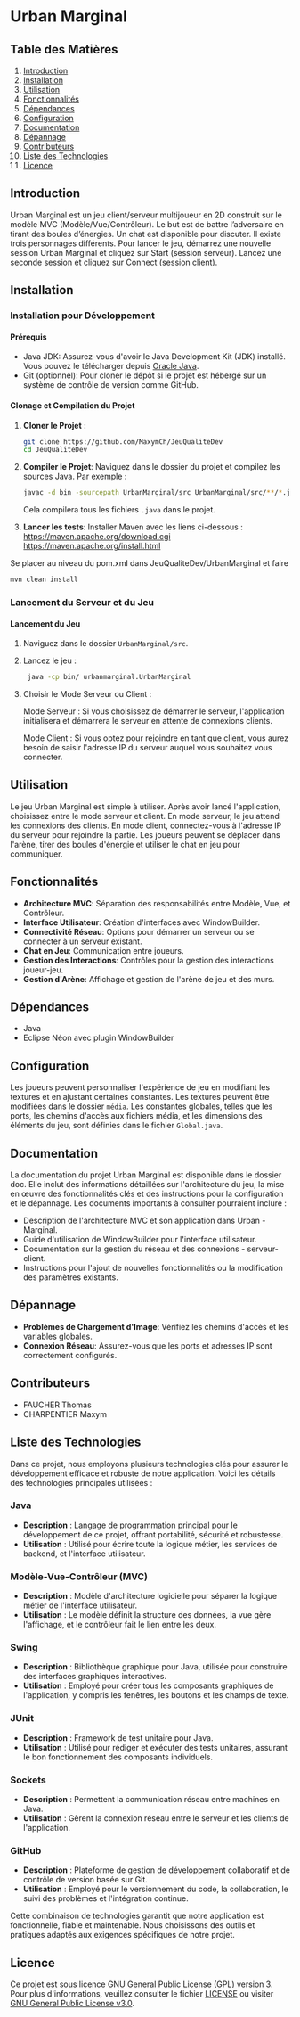 
# Urban Marginal

## Table des Matières
1. [Introduction](#introduction)
2. [Installation](#installation)
3. [Utilisation](#utilisation)
4. [Fonctionnalités](#fonctionnalités)
5. [Dépendances](#dépendances)
6. [Configuration](#configuration)
7. [Documentation](#documentation)
8. [Dépannage](#dépannage)
9. [Contributeurs](#contributeurs)
10. [Liste des Technologies](#liste-des-technologies)
11. [Licence](#licence)

## Introduction
Urban Marginal est un jeu client/serveur multijoueur en 2D construit sur le modèle MVC (Modèle/Vue/Contrôleur). Le but est de battre l’adversaire en tirant des boules d’énergies. Un chat est disponible pour discuter. Il existe trois personnages différents.
Pour lancer le jeu, démarrez une nouvelle session Urban Marginal et cliquez sur Start (session serveur).
Lancez une seconde session et cliquez sur Connect (session client).

## Installation

### Installation pour Développement

#### Prérequis
- Java JDK: Assurez-vous d'avoir le Java Development Kit (JDK) installé. Vous pouvez le télécharger depuis [Oracle Java](https://www.oracle.com/java/technologies/javase-jdk11-downloads.html).
- Git (optionnel): Pour cloner le dépôt si le projet est hébergé sur un système de contrôle de version comme GitHub.

#### Clonage et Compilation du Projet
1. **Cloner le Projet** :
   ``` sh
   git clone https://github.com/MaxymCh/JeuQualiteDev
   cd JeuQualiteDev
   ```

2. **Compiler le Projet**:
   Naviguez dans le dossier du projet et compilez les sources Java. Par exemple :
   ``` sh
   javac -d bin -sourcepath UrbanMarginal/src UrbanMarginal/src/**/*.java
   ```

   Cela compilera tous les fichiers `.java` dans le projet.
   
2. **Lancer les tests**:
  Installer Maven avec les liens ci-dessous :
      https://maven.apache.org/download.cgi
      https://maven.apache.org/install.html

  Se placer au niveau du pom.xml dans JeuQualiteDev/UrbanMarginal et faire
   ``` sh
   mvn clean install
   ```

### Lancement du Serveur et du Jeu

#### Lancement du Jeu

1. Naviguez dans le dossier `UrbanMarginal/src`.
2. Lancez le jeu :

   ```sh
    java -cp bin/ urbanmarginal.UrbanMarginal 
    ```
3. Choisir le Mode Serveur ou Client :

    Mode Serveur : Si vous choisissez de démarrer le serveur, l'application initialisera et démarrera le serveur en attente de connexions clients.

    Mode Client : Si vous optez pour rejoindre en tant que client, vous aurez besoin de saisir l'adresse IP du serveur auquel vous souhaitez vous connecter.

## Utilisation
Le jeu Urban Marginal est simple à utiliser. Après avoir lancé l'application, choisissez entre le mode serveur et client. En mode serveur, le jeu attend les connexions des clients. En mode client, connectez-vous à l'adresse IP du serveur pour rejoindre la partie. Les joueurs peuvent se déplacer dans l'arène, tirer des boules d'énergie et utiliser le chat en jeu pour communiquer.

## Fonctionnalités
- **Architecture MVC**: Séparation des responsabilités entre Modèle, Vue, et Contrôleur.
- **Interface Utilisateur**: Création d'interfaces avec WindowBuilder.
- **Connectivité Réseau**: Options pour démarrer un serveur ou se connecter à un serveur existant.
- **Chat en Jeu**: Communication entre joueurs.
- **Gestion des Interactions**: Contrôles pour la gestion des interactions joueur-jeu.
- **Gestion d'Arène**: Affichage et gestion de l'arène de jeu et des murs.

## Dépendances
- Java
- Eclipse Néon avec plugin WindowBuilder

## Configuration
Les joueurs peuvent personnaliser l'expérience de jeu en modifiant les textures et en ajustant certaines constantes. Les textures peuvent être modifiées dans le dossier `média`. Les constantes globales, telles que les ports, les chemins d'accès aux fichiers média, et les dimensions des éléments du jeu, sont définies dans le fichier `Global.java`.

## Documentation

La documentation du projet Urban Marginal est disponible dans le dossier doc. Elle inclut des informations détaillées sur l'architecture du jeu, la mise en œuvre des fonctionnalités clés et des instructions pour la configuration et le dépannage. Les documents importants à consulter pourraient inclure :

-  Description de l'architecture MVC et son application dans Urban -  Marginal.
-  Guide d'utilisation de WindowBuilder pour l'interface utilisateur.
-  Documentation sur la gestion du réseau et des connexions -   serveur-client.
-  Instructions pour l'ajout de nouvelles fonctionnalités ou la modification des paramètres existants.

## Dépannage
- **Problèmes de Chargement d'Image**: Vérifiez les chemins d'accès et les variables globales.
- **Connexion Réseau**: Assurez-vous que les ports et adresses IP sont correctement configurés.

## Contributeurs
- FAUCHER Thomas
- CHARPENTIER Maxym

## Liste des Technologies

Dans ce projet, nous employons plusieurs technologies clés pour assurer le développement efficace et robuste de notre application. Voici les détails des technologies principales utilisées :

### Java
- **Description** : Langage de programmation principal pour le développement de ce projet, offrant portabilité, sécurité et robustesse.
- **Utilisation** : Utilisé pour écrire toute la logique métier, les services de backend, et l'interface utilisateur.

### Modèle-Vue-Contrôleur (MVC)
- **Description** : Modèle d'architecture logicielle pour séparer la logique métier de l'interface utilisateur.
- **Utilisation** : Le modèle définit la structure des données, la vue gère l'affichage, et le contrôleur fait le lien entre les deux.

### Swing
- **Description** : Bibliothèque graphique pour Java, utilisée pour construire des interfaces graphiques interactives.
- **Utilisation** : Employé pour créer tous les composants graphiques de l'application, y compris les fenêtres, les boutons et les champs de texte.

### JUnit
- **Description** : Framework de test unitaire pour Java.
- **Utilisation** : Utilisé pour rédiger et exécuter des tests unitaires, assurant le bon fonctionnement des composants individuels.

### Sockets
- **Description** : Permettent la communication réseau entre machines en Java.
- **Utilisation** : Gèrent la connexion réseau entre le serveur et les clients de l'application.

### GitHub
- **Description** : Plateforme de gestion de développement collaboratif et de contrôle de version basée sur Git.
- **Utilisation** : Employé pour le versionnement du code, la collaboration, le suivi des problèmes et l'intégration continue.

Cette combinaison de technologies garantit que notre application est fonctionnelle, fiable et maintenable. Nous choisissons des outils et pratiques adaptés aux exigences spécifiques de notre projet.


## Licence

Ce projet est sous licence GNU General Public License (GPL) version 3. Pour plus d'informations, veuillez consulter le fichier [LICENSE](LICENSE) ou visiter [GNU General Public License v3.0](https://www.gnu.org/licenses/gpl-3.0.html).


